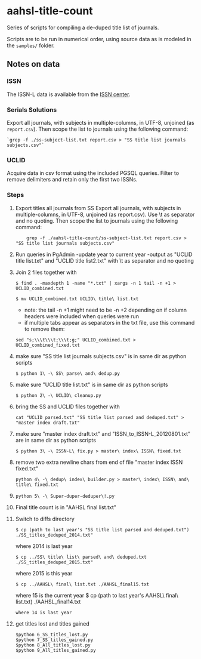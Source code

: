 aahsl-title-count
=================

Series of scripts for compiling a de-duped title list of journals.

Scripts are to be run in numerical order, using source data as is modeled in the `samples/` folder. 

## Notes on data

### ISSN

The ISSN-L data is available from the [ISSN center](http://www.issn.org/services/online-services/access-to-issn-l-table/).

### Serials Solutions

Export all journals, with subjects in multiple-columns, in UTF-8, unjoined (as `report.csv`). Then scope the list to journals using the following command:
```
`grep -f ./ss-subject-list.txt report.csv > "SS title list journals subjects.csv"`
```
### UCLID

Acquire data in csv format using the included PGSQL queries. Filter to remove delimiters and retain only the first two ISSNs.

### Steps

1. Export titles all journals from SS
	Export all journals, with subjects in multiple-columns, in UTF-8, unjoined (as report.csv). Use \t as separator and no quoting. Then scope the list to journals using the following command:
	```
		grep -f ./aahsl-title-count/ss-subject-list.txt report.csv > "SS title list journals subjects.csv"
	```
2. Run queries in PgAdmin
	-update year to current year
	-output as "UCLID title list.txt" and "UCLID title list2.txt" with \t as separator and no quoting
3. Join 2 files together with 
	```
	$ find . -maxdepth 1 -name "*.txt" | xargs -n 1 tail -n +1 > UCLID_combined.txt

	$ mv UCLID_combined.txt UCLID\ title\ list.txt
	```
	* note: the tail -n +1 might need to be -n +2 depending on if column headers were included when queries were run
	* if multiple tabs appear as separators in the txt file, use this command to remove them:
	```
	sed "s;\\\t\\\t;\\\t;g;" UCLID_combined.txt > UCLID_combined_fixed.txt
	```
4. make sure "SS title list journals subjects.csv" is in same dir as python scripts
	```
	$ python 1\ -\ SS\ parse\ and\ dedup.py 
	```
5. make sure "UCLID title list.txt" is in same dir as python scripts
	```
	$ python 2\ -\ UCLID\ cleanup.py 
	```
6. bring the SS and UCLID files together with
	```
	cat "UCLID parsed.txt" "SS title list parsed and deduped.txt" > "master index draft.txt"
	```

7. make sure "master index draft.txt" and "ISSN_to_ISSN-L_20120801.txt" are in same dir as python scripts
	```
	$ python 3\ -\ ISSN-L\ fix.py > master\ index\ ISSN\ fixed.txt

	```
8. remove two extra newline chars from end of file "master index ISSN fixed.txt"
	```
	python 4\ -\ dedup\ index\ builder.py > master\ index\ ISSN\ and\ title\ fixed.txt
	```
9. 
	```
	python 5\ -\ Super-duper-deduper\!.py 
	```
10. Final title count is in "AAHSL final list.txt"
11. Switch to diffs directory 
	```
	$ cp (path to last year's "SS title list parsed and deduped.txt") ./SS_titles_deduped_2014.txt"
	```
	where 2014 is last year
	```
	$ cp ../SS\ title\ list\ parsed\ and\ deduped.txt ./SS_titles_deduped_2015.txt"
	```
	where 2015 is this year
	```
	$ cp ../AAHSL\ final\ list.txt ./AAHSL_final15.txt
	```
	where 15 is the current year
	$ cp (path to last year's AAHSL\ final\ list.txt) ./AAHSL_final14.txt
	```
	where 14 is last year
12. get titles lost and titles gained 
	```
	$python 6_SS_titles_lost.py
	$python 7_SS_titles_gained.py
	$python 8_All_titles_lost.py
	$python 9_All_titles_gained.py
	```
